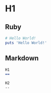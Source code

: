 H1
==

Ruby
----

```ruby
# Hello World!
puts 'Hello World!'
```

Markdown
--------

```markdown
H1
==

H2
--

```
